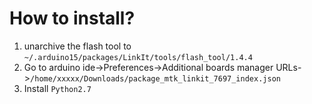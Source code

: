 # How to install?
1. unarchive the flash tool to `~/.arduino15/packages/LinkIt/tools/flash_tool/1.4.4`
2. Go to arduino ide->Preferences->Additional boards manager URLs->`/home/xxxxx/Downloads/package_mtk_linkit_7697_index.json`
3. Install `Python2.7`
